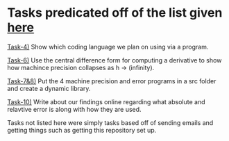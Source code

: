 # Tasks predicated off of the list given [here](https://jvkoebbe.github.io/math4610/tasksheets/html/tasksheet_01.html)

[Task-4)](https://github.com/adflanders/math4610/blob/master/hw_toc/task_sheet_1/task_4.cpp) Show which coding language we plan on using via a program.

[Task-6)](https://github.com/adflanders/math4610/blob/master/hw_toc/task_sheet_1/task_6.cpp) Use the central difference form for computing a derivative to show how machince precision collapses as h -> (infinity). 

[Task-7&8)](https://github.com/adflanders/math4610/tree/master/srcLibrary) Put the 4 machine precision and error programs in a src folder and create a dynamic library.

[Task-10)](https://github.com/adflanders/math4610/blob/master/hw_toc/task_sheet_1/task_10.txt) Write about our findings online regarding what absolute and relavtive error is along with how they are used.

Tasks not listed here were simply tasks based off of sending emails and getting things such as getting this repository set up.
